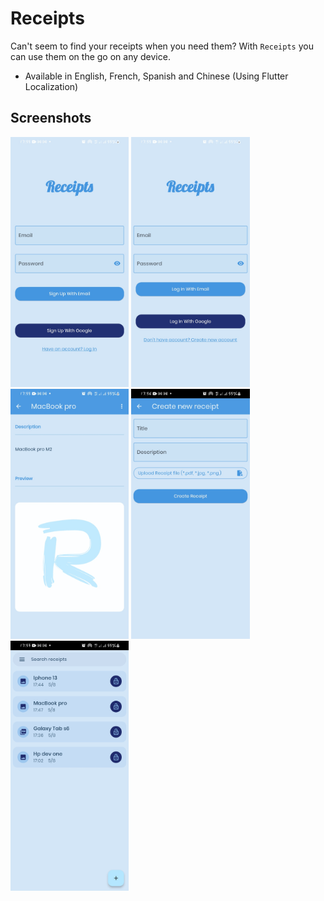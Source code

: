 # Receipts

Can't seem to find your receipts when you need them? With `Receipts` you can use them on the go on any device.

- Available in English, French, Spanish and Chinese (Using Flutter Localization)

## Screenshots

<img alt="screenshot" src="https://raw.githubusercontent.com/0xba1/receipts/main/assets/receipts1.jpg" height= 400px />
<img alt="screenshot" src="https://raw.githubusercontent.com/0xba1/receipts/main/assets/receipts2.jpg" height= 400px />
<img alt="screenshot" src="https://raw.githubusercontent.com/0xba1/receipts/main/assets/receipts3.jpg" height= 400px />
<img alt="screenshot" src="https://raw.githubusercontent.com/0xba1/receipts/main/assets/receipts4.jpg" height= 400px />
<img alt="screenshot" src="https://raw.githubusercontent.com/0xba1/receipts/main/assets/receipts5.jpg" height= 400px />
